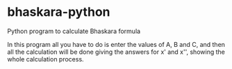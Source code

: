 # bhaskara-python
Python program to calculate Bhaskara formula

In this program all you have to do is enter the values of A, B and C, and then all the calculation will be done giving the answers for x' and x'', showing the whole calculation process.
